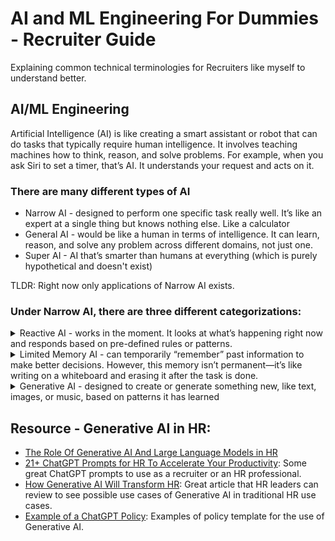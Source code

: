 # AI and ML Engineering For Dummies - Recruiter Guide
Explaining common technical terminologies for Recruiters like myself to understand better. 

## **AI/ML Engineering**
Artificial Intelligence (AI) is like creating a smart assistant or robot that can do tasks that typically require human intelligence. It involves teaching machines how to think, reason, and solve problems. For example, when you ask Siri to set a timer, that’s AI. It understands your request and acts on it.

### **There are many different types of AI**
- Narrow AI - designed to perform one specific task really well. It’s like an expert at a single thing but knows nothing else. Like a calculator
- General AI - would be like a human in terms of intelligence. It can learn, reason, and solve any problem across different domains, not just one. 
- Super AI - AI that’s smarter than humans at everything (which is purely hypothetical and doesn't exist)

TLDR: Right now only applications of Narrow AI exists.

### **Under Narrow AI, there are three different categorizations:**
<details>
<summary>Reactive AI - works in the moment. It looks at what’s happening right now and responds based on pre-defined rules or patterns.</summary>
<br>
<ul><li>Imagine a vending machine. You press a button, and it gives you a snack. It doesn’t remember what you bought last time or guess what you’ll want next. It just reacts to the button you press.</li>
<li>Example: Spam filters in email systems (they analyze each email and decide whether it’s spam based on rules)</li></ul>
</details>

<details>
<summary>Limited Memory AI - can temporarily “remember” past information to make better decisions. However, this memory isn’t permanent—it’s like writing on a whiteboard and erasing it after the task is done.</summary>
<br>
<ul><li>Think of a waiter at a restaurant. They can remember your order while you’re at the table, but once the food is served, they forget what you ordered. They can’t recall it the next day.</li>
<li> Example: Chatbots (like ChatGPT) that maintain the context of a conversation for a short time but don’t retain long-term memory.</li></ul>
</details>

<details>
<summary>Generative AI - designed to create or generate something new, like text, images, or music, based on patterns it has learned</summary>
<br>
<ul><li>Think of a recipe book. It can combine ingredients to create a variety of dishes, but it doesn’t “know” if the food tastes good or if you’ll like it. It’s just following learned patterns</li>
<li> Example: ChatGPT for generating text and answering questions or DALL·E for creating images based on descriptions</li></ul>
</details>






## **Resource - Generative AI in HR:**
* [The Role Of Generative AI And Large Language Models in HR](https://joshbersin.com/2023/03/the-role-of-generative-ai-and-large-language-models-in-hr/)
* [21+ ChatGPT Prompts for HR To Accelerate Your Productivity](https://www.aihr.com/blog/chatgpt-prompts-for-hr/#Before): Some great ChatGPT prompts to use as a recruiter or an HR professional.
* [How Generative AI Will Transform HR](https://www.bcg.com/publications/2023/transforming-human-resources-using-generative-ai?utm_source=talentedgeweekly.beehiiv.com&utm_medium=referral&utm_campaign=talent-edge-weekly-issue-194): Great article that HR leaders can review to see possible use cases of Generative AI in traditional HR use cases.
* [Example of a ChatGPT Policy](https://trainual.com/template/chatgpt-policy): Examples of policy template for the use of Generative AI.

